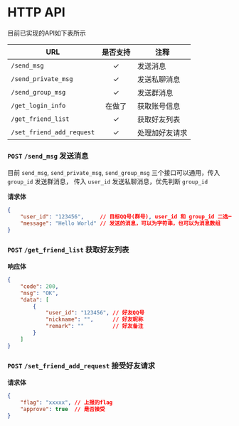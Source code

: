 # HTTP API

目前已实现的API如下表所示

| URL                       | 是否支持 | 注释      |
|---------------------------|:----:|---------|
| `/send_msg`               |  ✓   | 发送消息    |
| `/send_private_msg`       |  ✓   | 发送私聊消息  |
| `/send_group_msg`         |  ✓   | 发送群消息   |
| `/get_login_info`         | 在做了  | 获取账号信息  |
| `/get_friend_list`        |  ✓   | 获取好友列表  |
| `/set_friend_add_request` |  ✓   | 处理加好友请求 |


### `POST` `/send_msg` 发送消息
目前 `send_msg`, `send_private_msg`, `send_group_msg` 三个接口可以通用，传入 `group_id` 发送群消息，
传入 `user_id` 发送私聊消息，优先判断 `group_id`

**请求体**
```json lines
{
    "user_id": "123456",     // 目标QQ号(群号), user_id 和 group_id 二选一，类型可以是 string 也可以是 int
    "message": "Hello World" // 发送的消息，可以为字符串，也可以为消息数组
}
```

### `POST` `/get_friend_list` 获取好友列表

**响应体**
```json lines
{
    "code": 200,
    "msg": "OK",
    "data": [
        {
            "user_id": "123456", // 好友QQ号
            "nickname": "",      // 好友昵称
            "remark": ""         // 好友备注
        }
    ]
}
```

### `POST` `/set_friend_add_request` 接受好友请求

**请求体**
```json lines
{
    "flag": "xxxxx", // 上报的flag
    "approve": true  // 是否接受
}
```